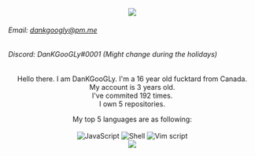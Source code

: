 <div align="center">
  <img src="https://svg-banners.vercel.app/api?type=typeWriter&text1=My%20balls%20are%20extremely%20itchy.&width=1500&height=500">
</div>

###### Email: [dankgoogly@pm.me](mailto:dankgoogly@pm.me)
###### Discord: DanKGooGLy#0001 (Might change during the holidays)
<div align="center">
  <p>Hello there. I am DanKGooGLy. I'm a 16 year old fucktard from Canada.<br/>
    My account is 3 years old.<br/>
    I've commited 192 times.<br/> 
    I own 5 repositories.<br/>

My top 5 languages are as following:<br/><br/>
![JavaScript](https://img.shields.io/static/v1?style=flat-square&label=%E2%A0%80&color=555&labelColor=%23f1e05a&message=JavaScript%EF%B8%B186.3%25)
![Shell](https://img.shields.io/static/v1?style=flat-square&label=%E2%A0%80&color=555&labelColor=%2389e051&message=Shell%EF%B8%B112.4%25)
![Vim script](https://img.shields.io/static/v1?style=flat-square&label=%E2%A0%80&color=555&labelColor=%23199f4b&message=Vim%20script%EF%B8%B11.2%25)
<br/>
  <img src="https://gpvc.arturio.dev/DanKGooGLy">
</div>
